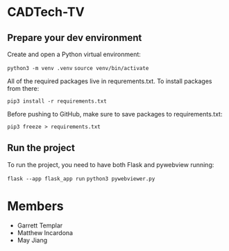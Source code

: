 # CADTech-TV

## Prepare your dev environment

Create and open a Python virtual environment:

`python3 -m venv .venv`
`source venv/bin/activate`


All of the required packages live in requrements.txt. To install packages from there:

`pip3 install -r requirements.txt`


Before pushing to GitHub, make sure to save packages to requirements.txt:

`pip3 freeze > requirements.txt`


## Run the project

To run the project, you need to have both Flask and pywebview running:

`flask --app flask_app run`
`python3 pywebviewer.py`


# Members
* Garrett Templar
* Matthew Incardona
* May Jiang
